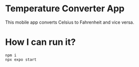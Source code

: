# Temperature Converter App

This mobile app converts Celsius to Fahrenheit and vice versa.

# How I can run it?

```
npm i
npx expo start
```
